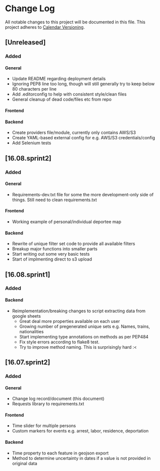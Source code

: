 # Change Log
All notable changes to this project will be documented in this file.
This project adheres to [Calendar Versioning](http://semver.org/).

## [Unreleased]
### Added
#### General
- Update README regarding deployment details
- Ignoring PEP8 line too long, though will still generally try to keep below 80 characters per line
- Add .editorconfig to help with consistent style/clean files
- General cleanup of dead code/files etc from repo
#### Frontend
#### Backend
- Create providers file/module, currently only contains AWS/S3
- Create YAML-based external config for e.g. AWS/S3 credentials/config
- Add Selenium tests

## [16.08.sprint2]
### Added
#### General
- Requirements-dev.txt file for some the more development-only side of things. Still need to clean requirements.txt
#### Frontend
- Working example of personal/individual deportee map
#### Backend
- Rewrite of unique filter set code to provide all available filters
- Breakup major functions into smaller parts
- Start writing out some very basic tests
- Start of implmenting direct to s3 upload

## [16.08.sprint1]
### Added
#### Backend
- Reimplementation/breaking changes to script extracting data from google sheets
  - Great deal more properties available on each user
  - Growing number of pregenerated unique sets e.g. Names, trains, nationalities
  - Start implementing type annotations on methods as per PEP484
  - Fix style errors according to flake8 test.
  - Try to improve method naming. This is surprisingly hard :<

## [16.07.sprint2]
### Added
#### General
- Change log record/document (this document)
- Requests library to requirements.txt
#### Frontend
- Time slider for multiple persons
- Custom markers for events e.g. arrest, labor, residence, deportation
#### Backend
- Time property to each feature in geojson export
- Method to determine uncertainty in dates if a value is not provided in original data
